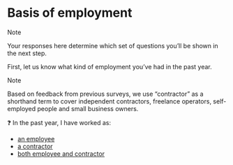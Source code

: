 # Basis of employment

> [!NOTE] 
> Your responses here determine which set of questions you’ll be shown in the next step.

First, let us know what kind of employment you’ve had in the past year.

> [!NOTE] 
> Based on feedback from previous surveys, we use “contractor” as a shorthand term to cover independent contractors, freelance operators, self-employed people and small business owners.

:question: In the past year, I have worked as:
- [an employee](0_2_status_employee.html)
- [a contractor](0_2_status_contractor.html)
- [both employee and contractor](0_2_status_employee-contractor.html) 